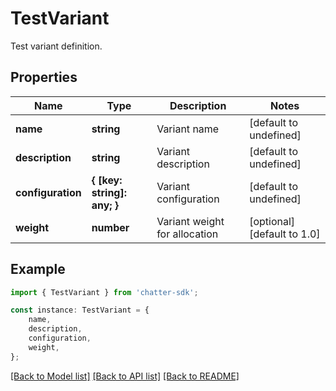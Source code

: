 # TestVariant

Test variant definition.

## Properties

Name | Type | Description | Notes
------------ | ------------- | ------------- | -------------
**name** | **string** | Variant name | [default to undefined]
**description** | **string** | Variant description | [default to undefined]
**configuration** | **{ [key: string]: any; }** | Variant configuration | [default to undefined]
**weight** | **number** | Variant weight for allocation | [optional] [default to 1.0]

## Example

```typescript
import { TestVariant } from 'chatter-sdk';

const instance: TestVariant = {
    name,
    description,
    configuration,
    weight,
};
```

[[Back to Model list]](../README.md#documentation-for-models) [[Back to API list]](../README.md#documentation-for-api-endpoints) [[Back to README]](../README.md)

